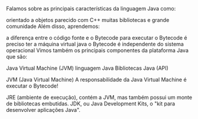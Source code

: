 Falamos sobre as principais características da linguagem Java como:

orientado a objetos
parecido com C++
muitas bibliotecas e grande comunidade
Além disso, aprendemos:

a diferença entre o código fonte e o Bytecode
para executar o Bytecode é preciso ter a máquina virtual java
o Bytecode é independente do sistema operacional
Vimos também os principais componentes da plataforma Java que são:

Java Virtual Machine (JVM)
linguagem Java
Bibliotecas Java (API)

 JVM (Java Virtual Machine) A responsabilidade da Java Virtual Machine é executar o Bytecode!

JRE (ambiente de execução), contém a JVM, mas também possui um monte de bibliotecas embutidas.
JDK, ou Java Development Kits, o "kit para desenvolver aplicações Java".

